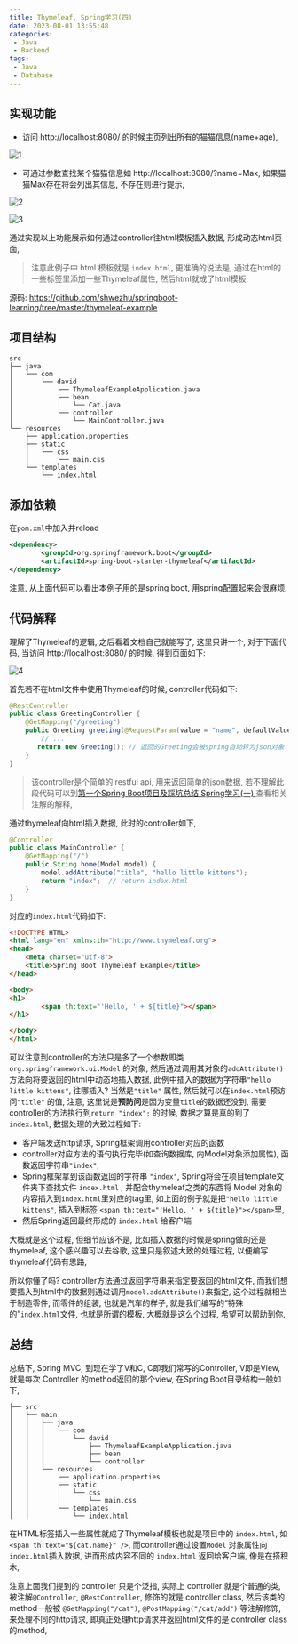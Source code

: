 ```yaml
---
title: Thymeleaf, Spring学习(四)
date: 2023-08-01 13:55:48
categories:
 - Java
 - Backend
tags:
 - Java
 - Database
---
```


## 实现功能

- 访问 http://localhost:8080/ 的时候主页列出所有的猫猫信息(name+age), 

![1](1.png)

- 可通过参数查找某个猫猫信息如 http://localhost:8080/?name=Max, 如果猫猫Max存在将会列出其信息, 不存在则进行提示,

![2](2.png)

![3](3.png)

通过实现以上功能展示如何通过controller往html模板插入数据, 形成动态html页面, 

> 注意此例子中 html 模板就是 `index.html`, 更准确的说法是, 通过在html的一些标签里添加一些Thymeleaf属性, 然后html就成了html模板, 

源码: https://github.com/shwezhu/springboot-learning/tree/master/thymeleaf-example

## 项目结构

```
src
├── java
│   └── com
│       └── david
│           ├── ThymeleafExampleApplication.java
│           ├── bean
│           │   └── Cat.java
│           └── controller
│               └── MainController.java
└── resources
    ├── application.properties
    ├── static
    │   └── css
    │       └── main.css
    └── templates
        └── index.html
```

## 添加依赖

在`pom.xml`中加入并reload

```xml
<dependency>
		<groupId>org.springframework.boot</groupId>
		<artifactId>spring-boot-starter-thymeleaf</artifactId>
</dependency>
```

注意, 从上面代码可以看出本例子用的是spring boot, 用spring配置起来会很麻烦, 

## 代码解释

理解了Thymeleaf的逻辑, 之后看着文档自己就能写了, 这里只讲一个, 对于下面代码, 当访问 http://localhost:8080/ 的时候, 得到页面如下:

![4](4.png)

首先若不在html文件中使用Thymeleaf的时候, controller代码如下:

```java
@RestController
public class GreetingController {
    @GetMapping("/greeting")
    public Greeting greeting(@RequestParam(value = "name", defaultValue = "World") String name) {
        // ...
       return new Greeting(); // 返回的Greeting会被spring自动转为json对象
    }
}
```

> 该controller是个简单的 restful api, 用来返回简单的json数据, 若不理解此段代码可以到[第一个Spring Boot项目及踩坑总结 Spring学习(一) ](https://davidzhu.xyz/2023/07/29/Java/Backend/1-first-spring-boot-program/)查看相关注解的解释, 

通过thymeleaf向html插入数据, 此时的controller如下, 

```java
@Controller
public class MainController {
    @GetMapping("/")
    public String home(Model model) {
        model.addAttribute("title", "hello little kittens");
        return "index";  // return index.html
    }
}
```

对应的`index.html`代码如下:

```html
<!DOCTYPE HTML>
<html lang="en" xmlns:th="http://www.thymeleaf.org">
<head>
    <meta charset="utf-8">
    <title>Spring Boot Thymeleaf Example</title>
</head>

<body>
<h1>
		<span th:text="'Hello, ' + ${title}"></span>
</h1>

</body>
</html>
```

可以注意到controller的方法只是多了一个参数即类 `org.springframework.ui.Model` 的对象, 然后通过调用其对象的`addAttribute()`方法向将要返回的html中动态地插入数据, 此例中插入的数据为字符串`"hello little kittens"`, 往哪插入? 当然是`"title"` 属性, 然后就可以在`index.html`预访问`"title"` 的值, 注意, 这里说是**预防问**是因为变量`title`的数据还没到, 需要controller的方法执行到`return "index";` 的时候, 数据才算是真的到了 `index.html`, 数据处理的大致过程如下:

- 客户端发送http请求, Spring框架调用controller对应的函数
- controller对应方法的语句执行完毕(如查询数据库, 向Model对象添加属性), 函数返回字符串`"index"`, 
- Spring框架拿到该函数返回的字符串 `"index"`, Spring将会在项目template文件夹下查找文件 `index.html`  , 并配合thymeleaf之类的东西将 Model 对象的内容插入到`index.html`里对应的tag里, 如上面的例子就是把`"hello little kittens"`, 插入到标签 `<span th:text="'Hello, ' + ${title}"></span>`里, 
- 然后Spring返回最终形成的 `index.html` 给客户端

大概就是这个过程, 但细节应该不是, 比如插入数据的时候是spring做的还是thymeleaf, 这个感兴趣可以去谷歌, 这里只是叙述大致的处理过程, 以便编写thymeleaf代码有思路, 

所以你懂了吗? controller方法通过返回字符串来指定要返回的html文件, 而我们想要插入到html中的数据则通过调用`model.addAttribute()`来指定, 这个过程就相当于制造零件, 而零件的组装, 也就是汽车的样子, 就是我们编写的“特殊的”`index.html`文件,  也就是所谓的模板, 大概就是这么个过程, 希望可以帮助到你, 

## 总结

总结下, Spring MVC, 到现在学了V和C, C即我们常写的Controller, V即是View, 就是每次 Controller 的method返回的那个view, 在Spring Boot目录结构一般如下, 

```shell
├── src
│   ├── main
│   │   ├── java
│   │   │   └── com
│   │   │       └── david
│   │   │           ├── ThymeleafExampleApplication.java
│   │   │           ├── bean
│   │   │           └── controller
│   │   └── resources
│   │       ├── application.properties
│   │       ├── static
│   │       │   └── css
│   │       │       └── main.css
│   │       └── templates
│   │           └── index.html
```

在HTML标签插入一些属性就成了Thymeleaf模板也就是项目中的 `index.html`, 如`<span th:text="${cat.name}" />`, 而controller通过设置`Model` 对象属性向`index.html`插入数据, 进而形成内容不同的 `index.html` 返回给客户端, 像是在搭积木, 

注意上面我们提到的 controller 只是个泛指, 实际上 controller 就是个普通的类, 被注解`@Controller`, `@RestController`, 修饰的就是 controller class, 然后该类的method一般被 `@GetMapping("/cat")`, `@PostMapping("/cat/add")` 等注解修饰, 来处理不同的http请求, 即真正处理http请求并返回html文件的是 controller class的method, 
